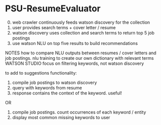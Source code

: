 # PSU-ResumeEvaluator

0. web crawler continuously feeds watson discovery for the collection
1. user provides search terms + cover letter / resume
2. watson discovery uses collection and search terms to return top 5 job postings
3. use watson NLU on top five results to build recommendations


NOTES
how to compare NLU outputs between resumes / cover letters and job postings.
nlu training to create our own dictionary with relevant terms WATSON STUDIO
focus on filtering keywords, not watson discovery

to add to suggestions functionality:
1. compile job postings to watson discovery
2. query with keywords from resume
3. response contains the context of the keyword. useful!

OR
1. compile job postings. count occurrences of each keyword / entity
2. display most common missing keywords to user